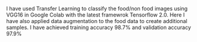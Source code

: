 I have used Transfer Learning to classify the food/non food images using VGG16 in Google Colab with the latest framewrok Tensorflow 2.0. Here I have also applied data augmentation to the food data to create additional samples. I have achieved training accuracy 98.7% and validation accuracy 97.9%